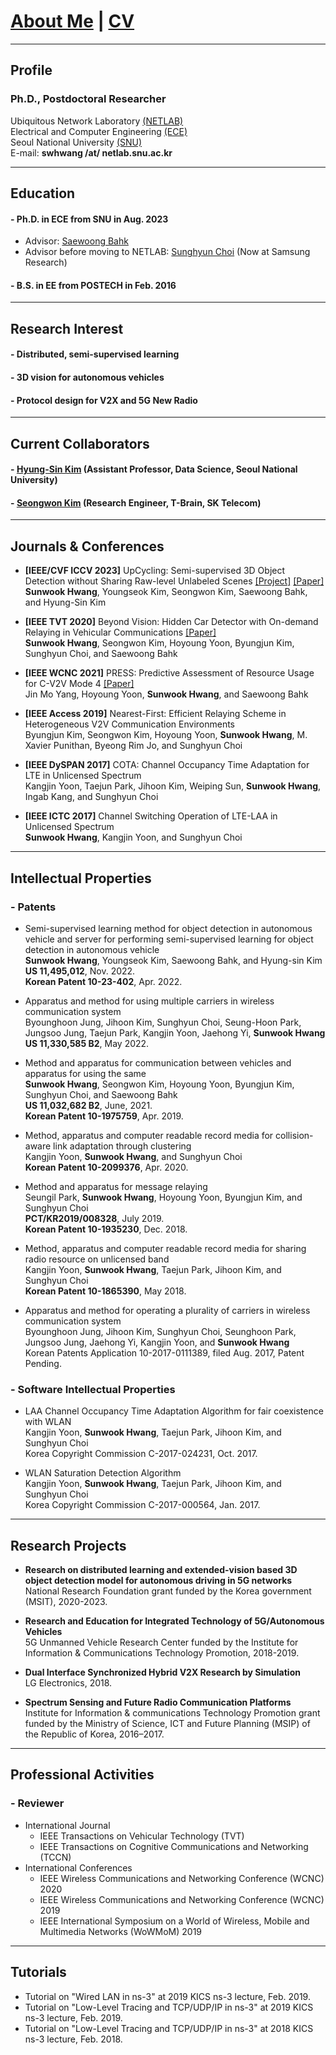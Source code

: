 
# [About Me](index) | [CV](Resume_SunwookHwang(OCT.23).pdf)

---
## Profile

### Ph.D., Postdoctoral Researcher
Ubiquitous Network Laboratory [(NETLAB)](http://netlab.snu.ac.kr)\
Electrical and Computer Engineering [(ECE)](https://ece.snu.ac.kr)\
Seoul National University [(SNU)](https://snu.ac.kr)\
E-mail:
     **swhwang /at/ netlab.snu.ac.kr**
    <!-- - **sunwookh /at/ snu.ac.kr** -->

<!-- Moved from MWNL to NETLAB of SNU as of Sept. 2019 [[Previous Lab Page]](https://sites.google.com/a/mwnl.snu.ac.kr/www/)\ -->

---
## Education

#### - Ph.D. in ECE from SNU in Aug. 2023
- Advisor: [Saewoong Bahk](https://sites.google.com/netlab.snu.ac.kr/netlabhome/people/faculty)
- Advisor before moving to NETLAB: [Sunghyun Choi](https://sites.google.com/view/sunghyun-chois-home) (Now at Samsung Research)

<!-- (Changed from [Sunghyun Choi](https://sites.google.com/view/sunghyun-chois-home) who is
an Executive Vice President and Head of the Advanced Communications Research Center at Samsung Research, Samsung Electronics)
* Ubiquitous Network Laboratory in Seoul National University (NETLAB) -->

#### - B.S. in EE from POSTECH in Feb. 2016

---
## Research Interest
<!-- - **Distributed learning, semi-supervised learning**
- **3D object detection for autonomous vehicles**
- **Protocol design for V2X communications and 5G New Radio** -->

#### - Distributed, semi-supervised learning
#### - 3D vision for autonomous vehicles
#### - Protocol design for V2X and 5G New Radio

---
## Current Collaborators

#### - [Hyung-Sin Kim](https://sites.google.com/site/hskiminthebody/home) (Assistant Professor, Data Science, Seoul National University)
#### - [Seongwon Kim](https://sites.google.com/a/mwnl.snu.ac.kr/www/people/seongwon-kim) (Research Engineer, T-Brain, SK Telecom)

---
## Journals & Conferences

* **[IEEE/CVF ICCV 2023]**
UpCycling: Semi-supervised 3D Object Detection without Sharing Raw-level Unlabeled Scenes [[Project]](upcycling.html) [[Paper]](https://openaccess.thecvf.com/content/ICCV2023/html/Hwang_UpCycling_Semi-supervised_3D_Object_Detection_without_Sharing_Raw-level_Unlabeled_Scenes_ICCV_2023_paper.html)\
**Sunwook Hwang**, Youngseok Kim, Seongwon Kim, Saewoong Bahk, and Hyung-Sin Kim <br>

* **[IEEE TVT 2020]** Beyond Vision: Hidden Car Detector with On-demand Relaying in Vehicular Communications [[Paper]](/static/pdfs/20_swhwang_TVT_BeyondVision.pdf)\
**Sunwook Hwang**, Seongwon Kim, Hoyoung Yoon, Byungjun Kim, Sunghyun Choi, and Saewoong Bahk

* **[IEEE WCNC 2021]**
PRESS: Predictive Assessment of Resource Usage for C-V2V Mode 4 [[Paper]](/static/pdfs/21_jmyang_WCNC_PRESS.pdf)\
Jin Mo Yang, Hoyoung Yoon, **Sunwook Hwang**, and Saewoong Bahk

* **[IEEE Access 2019]**
Nearest-First: Efficient Relaying Scheme in Heterogeneous V2V Communication Environments\
Byungjun Kim, Seongwon Kim, Hoyoung Yoon, **Sunwook Hwang**, M. Xavier Punithan, Byeong Rim Jo, and Sunghyun Choi

* **[IEEE DySPAN 2017]**
COTA: Channel Occupancy Time Adaptation for LTE in Unlicensed Spectrum\
Kangjin Yoon, Taejun Park, Jihoon Kim, Weiping Sun, **Sunwook Hwang**, Ingab Kang, and Sunghyun Choi

* **[IEEE ICTC 2017]**
Channel Switching Operation of LTE-LAA in Unlicensed Spectrum\
**Sunwook Hwang**, Kangjin Yoon, and Sunghyun Choi


<!--
#### - Domestic Conference Papers
1. 황선욱, 윤호영, 김병준, 최성현, "C-V2X에서 효과적인 CAM 중계 방식의 필요성에 대한 고찰," 제29회 통신정보합동학술대회 (JCCI 2019), 강릉, 2019년 5월 1-3일.

2. 황선욱, 손위평, 김병준, 윤호영, 박승일, 최성현, "MCS 조절에 따른 V2X 통신 성능 분석," 제28회 통신정보합동학술대회 (JCCI 2018), 여수, 2018년 5월 2-4일.

3. 황선욱, 윤강진, 박태준, 김지훈, 최성현, "LTE-LAA 다중채널 접속기법의 성능향상 방법," 한국통신학회 2017년도 동계종합학술발표회, 강원 정선, 2017년 1월 20일.
-->

---
## Intellectual Properties

### - Patents
* Semi-supervised learning method for object detection in autonomous vehicle
and server for performing semi-supervised learning for object detection in
autonomous vehicle\
**Sunwook Hwang**, Youngseok Kim, Saewoong Bahk, and Hyung-sin Kim\
**US 11,495,012**, Nov. 2022.\
**Korean Patent 10-23-402**, Apr. 2022.

* Apparatus and method for using multiple carriers in wireless communication system\
Byounghoon Jung, Jihoon Kim, Sunghyun Choi, Seung-Hoon Park, Jungsoo Jung, Taejun Park, Kangjin Yoon, Jaehong Yi, **Sunwook Hwang**\
**US 11,330,585 B2**, May 2022.

* Method and apparatus for communication between vehicles and apparatus for using the same\
**Sunwook Hwang**, Seongwon Kim, Hoyoung Yoon, Byungjun Kim, Sunghyun Choi, and Saewoong Bahk\
**US 11,032,682 B2**, June, 2021.\
**Korean Patent 10-1975759**, Apr. 2019.

* Method, apparatus and computer readable record media for collision-aware link adaptation through clustering\
Kangjin Yoon, **Sunwook Hwang**, and Sunghyun Choi\
**Korean Patent 10-2099376**, Apr. 2020.

* Method and apparatus for message relaying\
Seungil Park, **Sunwook Hwang**, Hoyoung Yoon, Byungjun Kim, and Sunghyun Choi\
**PCT/KR2019/008328**, July 2019.\
**Korean Patent 10-1935230**, Dec. 2018.

* Method, apparatus and computer readable record media for sharing radio resource on unlicensed band\
Kangjin Yoon, **Sunwook Hwang**, Taejun Park, Jihoon Kim, and Sunghyun Choi\
**Korean Patent 10-1865390**, May 2018.

* Apparatus and method for operating a plurality of carriers in wireless communication system\
Byounghoon Jung, Jihoon Kim, Sunghyun Choi, Seunghoon Park, Jungsoo Jung, Jaehong Yi, Kangjin Yoon, and **Sunwook Hwang**\
Korean Patents Application 10-2017-0111389, filed Aug. 2017, Patent Pending.

### - Software Intellectual Properties

* LAA Channel Occupancy Time Adaptation Algorithm for fair coexistence with WLAN\
Kangjin Yoon, **Sunwook Hwang**, Taejun Park, Jihoon Kim, and Sunghyun Choi\
Korea Copyright Commission C-2017-024231, Oct. 2017.

* WLAN Saturation Detection Algorithm\
Kangjin Yoon, **Sunwook Hwang**, Taejun Park, Jihoon Kim, and Sunghyun Choi\
Korea Copyright Commission C-2017-000564, Jan. 2017.

---
## Research Projects

* **Research on distributed learning and extended-vision based 3D object detection model for autonomous driving in 5G networks**\
National Research Foundation grant funded by the Korea government (MSIT), 2020-2023.

* **Research and Education for Integrated Technology of 5G/Autonomous Vehicles**\
5G Unmanned Vehicle Research Center funded by the Institute for Information & Communications Technology Promotion, 2018-2019.

* **Dual Interface Synchronized Hybrid V2X Research by Simulation**\
LG Electronics, 2018.

* **Spectrum Sensing and Future Radio Communication Platforms**\
Institute for Information & communications Technology Promotion grant funded by the Ministry of Science, ICT and Future Planning (MSIP) of the Republic of Korea, 2016–2017.

---
## Professional Activities

### - Reviewer
- International Journal
  * IEEE Transactions on Vehicular Technology (TVT)
  * IEEE Transactions on Cognitive Communications and Networking (TCCN)
- International Conferences
  * IEEE Wireless Communications and Networking Conference (WCNC) 2020
  * IEEE Wireless Communications and Networking Conference (WCNC) 2019
  * IEEE International Symposium on a World of Wireless, Mobile and Multimedia Networks (WoWMoM) 2019

---
## Tutorials

* Tutorial on "Wired LAN in ns-3" at 2019 KICS ns-3 lecture, Feb. 2019.
* Tutorial on "Low-Level Tracing and TCP/UDP/IP in ns-3" at 2019 KICS ns-3 lecture, Feb. 2019.
* Tutorial on "Low-Level Tracing and TCP/UDP/IP in ns-3" at 2018 KICS ns-3 lecture, Feb. 2018.

<!--
> This is a blockquote following a header.
>
> When something is important enough, you do it even if the odds are not in your favor.

#### Header 4

*   This is an unordered list following a header.
*   This is an unordered list following a header.
*   This is an unordered list following a header.

##### Header 5

1.  This is an ordered list following a header.
2.  This is an ordered list following a header.
3.  This is an ordered list following a header.

###### Header 6

| head1        | head two          | three |
|:-------------|:------------------|:------|
| ok           | good swedish fish | nice  |
| out of stock | good and plenty   | nice  |
| ok           | good `oreos`      | hmm   |
| ok           | good `zoute` drop | yumm  |

### There's a horizontal rule below this.

* * *

### Here is an unordered list:

*   Item foo
*   Item bar
*   Item baz
*   Item zip

### And an ordered list:

1.  Item one
1.  Item two
1.  Item three
1.  Item four

### And a nested list:

- level 1 item
  - level 2 item
  - level 2 item
    - level 3 item
    - level 3 item
- level 1 item
  - level 2 item
  - level 2 item
  - level 2 item
- level 1 item
  - level 2 item
  - level 2 item
- level 1 item

### Small image

![Octocat](https://github.githubassets.com/images/icons/emoji/octocat.png)

### Large image

![Branching](https://guides.github.com/activities/hello-world/branching.png)


### Definition lists can be used with HTML syntax.

<dl>
<dt>Name</dt>
<dd>Godzilla</dd>
<dt>Born</dt>
<dd>1952</dd>
<dt>Birthplace</dt>
<dd>Japan</dd>
<dt>Color</dt>
<dd>Green</dd>
</dl>

```
Long, single-line code blocks should not wrap. They should horizontally scroll if they are too long. This line should be long enough to demonstrate this.
```

```
The final element.
```
-->
